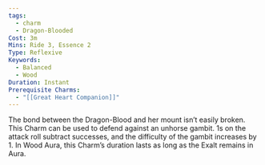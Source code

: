 ```yaml
---
tags:
  - charm
  - Dragon-Blooded
Cost: 3m
Mins: Ride 3, Essence 2
Type: Reflexive
Keywords:
  - Balanced
  - Wood
Duration: Instant
Prerequisite Charms:
  - "[[Great Heart Companion]]"
---
```

The bond between the Dragon-Blood and her mount isn’t easily broken. This Charm can be used to defend against an unhorse gambit. 1s on the attack roll subtract successes, and the difficulty of the gambit increases by 1. In Wood Aura, this Charm’s duration lasts as long as the Exalt remains in Aura.